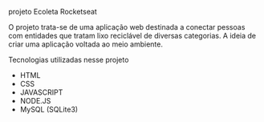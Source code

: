 
projeto Ecoleta Rocketseat


O projeto  trata-se de uma aplicação web destinada a conectar pessoas com entidades que tratam lixo reciclável de diversas categorias. A ideia de criar uma aplicação voltada ao meio ambiente.
 
Tecnologias utilizadas nesse projeto
- HTML
- CSS
- JAVASCRIPT
- NODE.JS
- MySQL (SQLite3)
